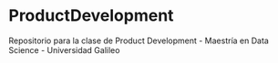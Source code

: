 # ProductDevelopment
Repositorio para la clase de Product Development - Maestría en Data Science - Universidad Galileo
